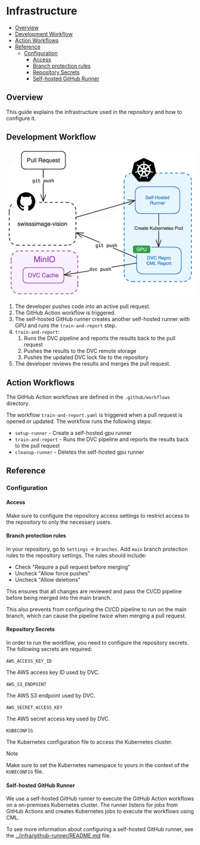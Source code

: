 # Infrastructure

- [Overview](#overview)
- [Development Workflow](#development-workflow)
- [Action Workflows](#action-workflows)
- [Reference](#reference)
  - [Configuration](#configuration)
    - [Access](#access)
    - [Branch protection rules](#branch-protection-rules)
    - [Repository Secrets](#repository-secrets)
    - [Self-hosted GitHub Runner](#self-hosted-github-runner)

## Overview

This guide explains the infrastructure used in the repository and how to configure it.

## Development Workflow

<img src="../media/infra.png" width="650" />

1. The developer pushes code into an active pull request.
2. The GitHub Action workflow is triggered.
3. The self-hosted GitHub runner creates another self-hosted runner with GPU and runs the `train-and-report` step.
4. `train-and-report`:
   1. Runs the DVC pipeline and reports the results back to the pull request
   2. Pushes the results to the DVC remote storage
   3. Pushes the updated DVC lock file to the repository
5. The developer reviews the results and merges the pull request.

## Action Workflows

The GitHub Action workflows are defined in the `.github/workflows` directory.

The workflow `train-and-report.yaml` is triggered when a pull request is opened or updated. The workflow runs the following steps:

- `setup-runner` - Create a self-hosted gpu runner
- `train-and-report` - Runs the DVC pipeline and reports the results back to the pull request
- `cleanup-runner` - Deletes the self-hosted gpu runner

## Reference

### Configuration

#### Access

Make sure to configure the repository access settings to restrict access to the repository to only the necessary users.

#### Branch protection rules

In your repository, go to `Settings` -> `Branches`. Add `main` branch protection rules to the repository settings. The rules should include:

- Check "Require a pull request before merging"
- Uncheck "Allow force pushes"
- Uncheck "Allow deletions"

This ensures that all changes are reviewed and pass the CI/CD pipeline before being merged into the main branch.

This also prevents from configuring the CI/CD pipeline to run on the main branch, which can cause the pipeline twice when merging a pull request.

#### Repository Secrets

In order to run the workflow, you need to configure the repository secrets. The following secrets are required:

`AWS_ACCESS_KEY_ID`

The AWS access key ID used by DVC.

`AWS_S3_ENDPOINT`

The AWS S3 endpoint used by DVC.

`AWS_SECRET_ACCESS_KEY`

The AWS secret access key used by DVC.

`KUBECONFIG`

The Kubernetes configuration file to access the Kubernetes cluster.

> [!NOTE]
> Make sure to set the Kubernetes namespace to yours in the context of the `KUBECONFIG` file.

#### Self-hosted GitHub Runner

We use a self-hosted GitHub runner to execute the GitHub Action workflows on a on-premises Kubernetes cluster. The runner listens for jobs from GitHub Actions and creates Kubernetes jobs to execute the workflows using CML.

To see more information about configuring a self-hosted GitHub runner, see the [../infra/github-runner/README.md](../infra/github-runner/README.md) file.
